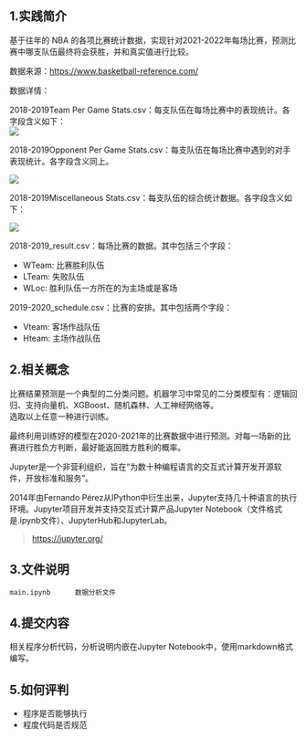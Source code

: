 ## 1.实践简介

基于往年的 NBA 的各项比赛统计数据，实现针对2021-2022年每场比赛，预测比赛中哪支队伍最终将会获胜，并和真实值进行比较。  

数据来源：https://www.basketball-reference.com/  

数据详情：  

2018-2019Team Per Game Stats.csv：每支队伍在每场比赛中的表现统计。各字段含义如下：  
![](https://icode-image.oss-cn-beijing.aliyuncs.com/94ad5130d18ecbdb01c7b363b62cdb98.png)

2018-2019Opponent Per Game Stats.csv：每支队伍在每场比赛中遇到的对手表现统计。各字段含义同上。  

![](https://icode-image.oss-cn-beijing.aliyuncs.com/94ad5130d18ecbdb01c7b363b62cdb98.png)

2018-2019Miscellaneous Stats.csv：每支队伍的综合统计数据。各字段含义如下：  

![](https://icode-image.oss-cn-beijing.aliyuncs.com/4e7918d2cda3b73d08de4c74a340690f.png)

2018-2019_result.csv：每场比赛的数据。其中包括三个字段：  
* WTeam: 比赛胜利队伍
* LTeam: 失败队伍
* WLoc: 胜利队伍一方所在的为主场或是客场

2019-2020_schedule.csv：比赛的安排。其中包括两个字段：  
* Vteam: 客场作战队伍
* Hteam: 主场作战队伍


## 2.相关概念

比赛结果预测是一个典型的二分类问题。机器学习中常见的二分类模型有：逻辑回归、支持向量机、XGBoost、随机森林、人工神经网络等。  
选取以上任意一种进行训练。  

最终利用训练好的模型在2020-2021年的比赛数据中进行预测。对每一场新的比赛进行胜负方判断，最好能返回胜方胜利的概率。  


Jupyter是一个非营利组织，旨在“为数十种编程语言的交互式计算开发开源软件，开放标准和服务”。  

2014年由Fernando Pérez从IPython中衍生出来，Jupyter支持几十种语言的执行环境。Jupyter项目开发并支持交互式计算产品Jupyter Notebook（文件格式是.ipynb文件）、JupyterHub和JupyterLab。  

> https://jupyter.org/  


## 3.文件说明

```text
main.ipynb      数据分析文件
```


## 4.提交内容

相关程序分析代码，分析说明内嵌在Jupyter Notebook中，使用markdown格式编写。

## 5.如何评判

- 程序是否能够执行
- 程度代码是否规范

